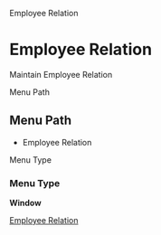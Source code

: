 
Employee Relation
# Employee Relation


Maintain Employee Relation

Menu Path
## Menu Path



- Employee Relation

Menu Type
### Menu Type

**Window**


[Employee Relation](../../window-employee-relation.md)